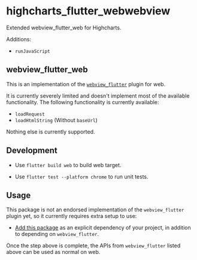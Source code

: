 highcharts\_flutter\_webwebview
===============================
Extended webview_flutter_web for Highcharts.

Additions:

- `runJavaScript`

## webview\_flutter\_web

This is an implementation of the [`webview_flutter`](https://pub.dev/packages/webview_flutter) plugin for web.

It is currently severely limited and doesn't implement most of the available functionality.
The following functionality is currently available:

- `loadRequest`
- `loadHtmlString` (Without `baseUrl`)

Nothing else is currently supported.

## Development

* Use `flutter build web` to build web target.

* Use `flutter test --platform chrome` to run unit tests.

## Usage

This package is not an endorsed implementation of the `webview_flutter` plugin
yet, so it currently requires extra setup to use:

* [Add this package](https://pub.dev/packages/webview_flutter_web/install)
  as an explicit dependency of your project, in addition to depending on
  `webview_flutter`.

Once the step above is complete, the APIs from `webview_flutter` listed
above can be used as normal on web.
